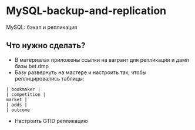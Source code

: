 # MySQL-backup-and-replication
MySQL: бэкап и репликация
## Что нужно сделать?
* В материалах приложены ссылки на вагрант для репликации и дамп базы bet.dmp
* Базу развернуть на мастере и настроить так, чтобы реплицировались таблицы:
```
| bookmaker |
| competition |
market |
| odds |
| outcome
```
* Настроить GTID репликацию
